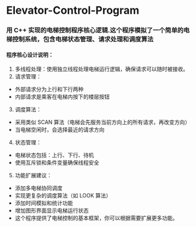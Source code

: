 # Elevator-Control-Program 
### 用 C++ 实现的电梯控制程序核心逻辑.这个程序模拟了一个简单的电梯控制系统，包含电梯状态管理、请求处理和调度算法

#### 程序核心设计说明：
1. 多线程处理：使用独立线程处理电梯运行逻辑，确保请求可以随时被接收。 
2. 请求管理：  
- 外部请求分为上行和下行两种
- 内部请求是乘客在电梯内按下的楼层按钮  
3. 调度算法：  
- 采用类似 SCAN 算法（电梯会先服务当前方向上的所有请求，再改变方向）
- 当电梯空闲时，会选择最近的请求方向
4. 状态管理：  
- 电梯状态包括：上行、下行、待机
- 使用互斥锁和条件变量确保线程安全
5. 功能扩展建议：  
- 添加多电梯协同调度
- 实现更复杂的调度算法（如 LOOK 算法）
- 添加时间模拟和统计功能
- 增加图形界面显示电梯运行状态
- 这个程序提供了电梯控制的基本框架，你可以根据需要扩展更多功能。
